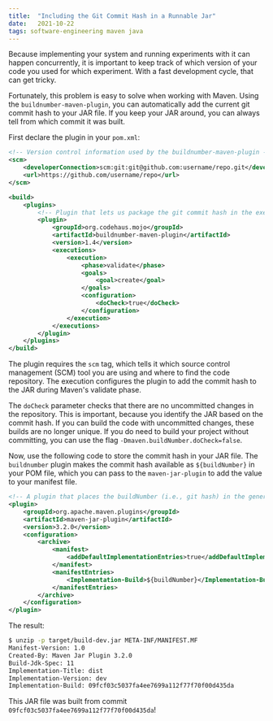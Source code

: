 ```yaml
---
title:  "Including the Git Commit Hash in a Runnable Jar"
date:   2021-10-22
tags: software-engineering maven java
---
```


Because implementing your system and running experiments with it can happen concurrently,
it is important to keep track of which version of your code you used for which experiment.
With a fast development cycle, that can get tricky.

Fortunately, this problem is easy to solve when working with Maven. Using the `buildnumber-maven-plugin`,
you can automatically add the current git commit hash to your JAR file.
If you keep your JAR around, you can always tell from which commit it was built.

First declare the plugin in your `pom.xml`:

```xml
<!-- Version control information used by the buildnumber-maven-plugin -->
<scm>
    <developerConnection>scm:git:git@github.com:username/repo.git</developerConnection>
    <url>https://github.com/username/repo</url>
</scm>

<build>
    <plugins>
        <!-- Plugin that lets us package the git commit hash in the executable JAR -->
        <plugin>
            <groupId>org.codehaus.mojo</groupId>
            <artifactId>buildnumber-maven-plugin</artifactId>
            <version>1.4</version>
            <executions>
                <execution>
                    <phase>validate</phase>
                    <goals>
                        <goal>create</goal>
                    </goals>
                    <configuration>
                        <doCheck>true</doCheck>
                    </configuration>
                </execution>
            </executions>
        </plugin>
    </plugins>
</build>
```

The plugin requires the `scm` tag, which tells it which source control management (SCM) tool you are using and where to find the code repository.
The execution configures the plugin to add the commit hash to the JAR during Maven's validate phase.

The `doCheck` parameter checks that there are no uncommitted changes in the repository. This is important, because you identify the JAR based on the commit hash.
If you can build the code with uncommitted changes, these builds are no longer unique.
If you do need to build your project without committing, you can use the flag `-Dmaven.buildNumber.doCheck=false`.

Now, use the following code to store the commit hash in your JAR file.
The `buildnumber` plugin makes the commit hash available as `${buildNumber}` in your POM file,
which you can pass to the `maven-jar-plugin` to add the value to your manifest file.

```xml
<!-- A plugin that places the buildNumber (i.e., git hash) in the generated JAR archive -->
<plugin>
    <groupId>org.apache.maven.plugins</groupId>
    <artifactId>maven-jar-plugin</artifactId>
    <version>3.2.0</version>
    <configuration>
        <archive>
            <manifest>
                <addDefaultImplementationEntries>true</addDefaultImplementationEntries>
            </manifest>
            <manifestEntries>
                <Implementation-Build>${buildNumber}</Implementation-Build>
            </manifestEntries>
        </archive>
    </configuration>
</plugin>
```

The result:

```bash
$ unzip -p target/build-dev.jar META-INF/MANIFEST.MF
Manifest-Version: 1.0
Created-By: Maven Jar Plugin 3.2.0
Build-Jdk-Spec: 11
Implementation-Title: dist
Implementation-Version: dev
Implementation-Build: 09fcf03c5037fa4ee7699a112f77f70f00d435da
```

This JAR file was built from commit `09fcf03c5037fa4ee7699a112f77f70f00d435da`!
